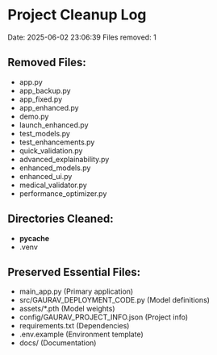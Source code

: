 
# Project Cleanup Log
Date: 2025-06-02 23:06:39
Files removed: 1

## Removed Files:
- app.py
- app_backup.py
- app_fixed.py
- app_enhanced.py
- demo.py
- launch_enhanced.py
- test_models.py
- test_enhancements.py
- quick_validation.py
- advanced_explainability.py
- enhanced_models.py
- enhanced_ui.py
- medical_validator.py
- performance_optimizer.py

## Directories Cleaned:
- __pycache__
- .venv

## Preserved Essential Files:
- main_app.py (Primary application)
- src/GAURAV_DEPLOYMENT_CODE.py (Model definitions)
- assets/*.pth (Model weights)
- config/GAURAV_PROJECT_INFO.json (Project info)
- requirements.txt (Dependencies)
- .env.example (Environment template)
- docs/ (Documentation)
